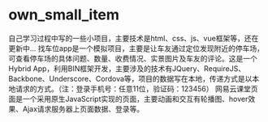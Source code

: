 # own_small_item
自己学习过程中写的一些小项目，主要技术是html、css、js、vue框架等，还在更新中...
找车位app是一个模拟项目，主要是让车友通过定位发现附近的停车场，可查看停车场的具体问题、数量、收费情况、实景图片及车友的评论。这是一个Hybrid App，利用BIN框架开发，主要涉及的技术有JQuery、RequireJS、Backbone、Underscore、Cordova等，项目的数据写在本地，传递方式是以本地请求的方式。（注：登录手机号：任意11位，验证码：123456）
网易云课堂页面是一个采用原生JavaScript实现的页面，主要动画和交互有轮播图、hover效果、Ajax请求服务器上页面数据、登录等。
